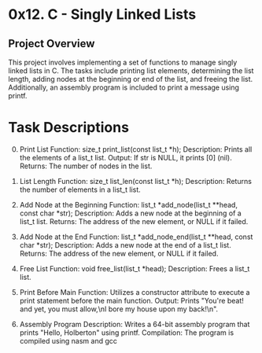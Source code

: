 # 0x12. C - Singly Linked Lists

## Project Overview
This project involves implementing a set of functions to manage singly linked lists in C. The tasks include printing list elements, determining the list length, adding nodes at the beginning or end of the list, and freeing the list.
Additionally, an assembly program is included to print a message using printf.

# Task Descriptions

0. Print List
Function: size_t print_list(const list_t *h);
Description: Prints all the elements of a list_t list.
Output: If str is NULL, it prints [0] (nil).
Returns: The number of nodes in the list.

1. List Length
Function: size_t list_len(const list_t *h);
Description: Returns the number of elements in a list_t list.

2. Add Node at the Beginning
Function: list_t *add_node(list_t **head, const char *str);
Description: Adds a new node at the beginning of a list_t list.
Returns: The address of the new element, or NULL if it failed.

3. Add Node at the End
Function: list_t *add_node_end(list_t **head, const char *str);
Description: Adds a new node at the end of a list_t list.
Returns: The address of the new element, or NULL if it failed.

4. Free List
Function: void free_list(list_t *head);
Description: Frees a list_t list.

5. Print Before Main
Function: Utilizes a constructor attribute to execute a print statement before the main function.
Output: Prints "You're beat! and yet, you must allow,\nI bore my house upon my back!\n".

6. Assembly Program
Description: Writes a 64-bit assembly program that prints "Hello, Holberton" using printf.
Compilation: The program is compiled using nasm and gcc
